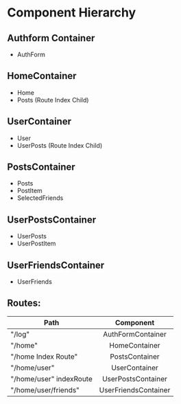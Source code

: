 # Component Hierarchy

## Authform Container
* AuthForm

## HomeContainer
* Home
* Posts (Route Index Child)

## UserContainer
* User
* UserPosts (Route Index Child)

## PostsContainer
* Posts
* PostItem
* SelectedFriends

## UserPostsContainer
* UserPosts
* UserPostItem

## UserFriendsContainer
* UserFriends

## Routes:

| Path        | Component         
| ------------- |:-------------:|
| "/log"        | AuthFormContainer |
| "/home"     | HomeContainer      |   
| "/home Index Route" | PostsContainer      |    
| "/home/user"   | UserContainer |
| "/home/user" indexRoute    | UserPostsContainer      |   
| "/home/user/friends" | UserFriendsContainer     |    
